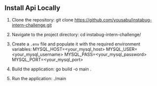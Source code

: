 ## Install Api Locally

1. Clone the repository:
git clone https://github.com/yousabu/instabug-intern-challenge.git

2. Navigate to the project directory:
cd instabug-intern-challenge/

3. Create a `.env` file and populate it with the required environment variables:
MYSQL_HOST=<your_mysql_host>
MYSQL_USER=<your_mysql_username>
MYSQL_PASS=<your_mysql_password>
MYSQL_PORT=<your_mysql_port>

4. Build the application:
go build -o main .

5. Run the application:
./main

<!-- # Wow Such Program

This program is very simple, it connects to a MySQL database based on the following env vars:
* MYSQL_HOST
* MYSQL_USER
* MYSQL_PASS
* MYSQL_PORT

And exposes itself on port 9090:
* On `/healthcheck` it returns an OK message, 
* On GET it returns all recorded rows.
* On POST it creates a new row.
* On PATCH it updates the creation date of the row with the same ID as the one specified in query parameter `id` -->